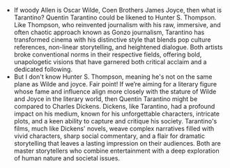 - If woody Allen is Oscar Wilde, Coen Brothers James Joyce, then what is Tarantino? Quentin Tarantino could be likened to Hunter S. Thompson. Like Thompson, who reinvented journalism with his raw, immersive, and often chaotic approach known as Gonzo journalism, Tarantino has transformed cinema with his distinctive style that blends pop culture references, non-linear storytelling, and heightened dialogue. Both artists broke conventional norms in their respective fields, offering bold, unapologetic visions that have garnered both critical acclaim and a dedicated following.
- But I don't know Hunter S. Thompson, meaning he's not on the same plane as Wilde and joyce. Fair point! If we’re aiming for a literary figure whose fame and influence align more closely with the stature of Wilde and Joyce in the literary world, then Quentin Tarantino might be compared to Charles Dickens. Dickens, like Tarantino, had a profound impact on his medium, known for his unforgettable characters, intricate plots, and a keen ability to capture and critique his society. Tarantino's films, much like Dickens' novels, weave complex narratives filled with vivid characters, sharp social commentary, and a flair for dramatic storytelling that leaves a lasting impression on their audiences. Both are master storytellers who combine entertainment with a deep exploration of human nature and societal issues.

